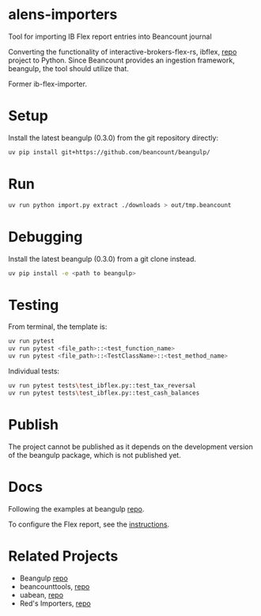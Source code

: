 # alens-importers
Tool for importing IB Flex report entries into Beancount journal

Converting the functionality of interactive-brokers-flex-rs, ibflex, [repo](https://github.com/alensiljak/interactive-brokers-flex-rs) project to Python.
Since Beancount provides an ingestion framework, beangulp, the tool should utilize that.

Former ib-flex-importer.

# Setup

Install the latest beangulp (0.3.0) from the git repository directly:
```sh
uv pip install git+https://github.com/beancount/beangulp/
```

# Run
```sh
uv run python import.py extract ./downloads > out/tmp.beancount
```

# Debugging
Install the latest beangulp (0.3.0) from a git clone instead.
```sh
uv pip install -e <path to beangulp>
```

# Testing
From terminal, the template is:
```sh
uv run pytest
uv run pytest <file_path>::<test_function_name>
uv run pytest <file_path>::<TestClassName>::<test_method_name>
```
Individual tests:
```sh
uv run pytest tests\test_ibflex.py::test_tax_reversal
uv run pytest tests\test_ibflex.py::test_cash_balances
```

# Publish

The project cannot be published as it depends on the development version of the beangulp package, which is not published yet.

# Docs
Following the examples at beangulp [repo](https://github.com/beancount/beangulp/tree/master/examples/).

To configure the Flex report, see the [instructions](report-configuration.md).

# Related Projects
- Beangulp [repo](https://github.com/beancount/beangulp)
- beancounttools, [repo](https://github.com/tarioch/beancounttools)
- uabean, [repo](https://github.com/OSadovy/uabean/)
- Red's Importers, [repo](https://github.com/redstreet/beancount_reds_importers/)
